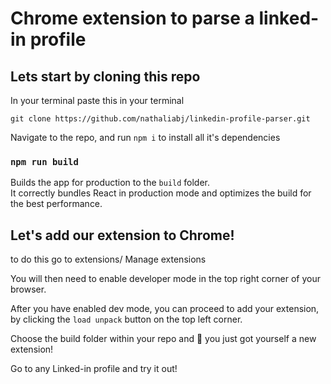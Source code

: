 # Chrome extension to parse a linked-in profile

## Lets start by cloning this repo

In your terminal paste this in your terminal

`git clone https://github.com/nathaliabj/linkedin-profile-parser.git`

Navigate to the repo, and run `npm i` to install all it's dependencies


### `npm run build`

Builds the app for production to the `build` folder.\
It correctly bundles React in production mode and optimizes the build for the best performance.

## Let's add our extension to Chrome! 

to do this go to extensions/ Manage extensions

You will then need to enable developer mode in the top right corner of your browser.

After you have enabled dev mode, you can proceed to add your extension, by clicking the `load unpack` button on the top left corner.

Choose the build folder within your repo and 🎉 you just got yourself a new extension! 


Go to any Linked-in profile and try it out! 
